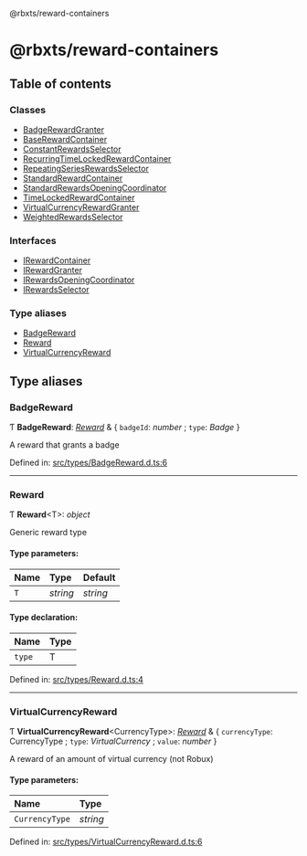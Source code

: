 @rbxts/reward-containers

# @rbxts/reward-containers

## Table of contents

### Classes

- [BadgeRewardGranter](classes/badgerewardgranter.md)
- [BaseRewardContainer](classes/baserewardcontainer.md)
- [ConstantRewardsSelector](classes/constantrewardsselector.md)
- [RecurringTimeLockedRewardContainer](classes/recurringtimelockedrewardcontainer.md)
- [RepeatingSeriesRewardsSelector](classes/repeatingseriesrewardsselector.md)
- [StandardRewardContainer](classes/standardrewardcontainer.md)
- [StandardRewardsOpeningCoordinator](classes/standardrewardsopeningcoordinator.md)
- [TimeLockedRewardContainer](classes/timelockedrewardcontainer.md)
- [VirtualCurrencyRewardGranter](classes/virtualcurrencyrewardgranter.md)
- [WeightedRewardsSelector](classes/weightedrewardsselector.md)

### Interfaces

- [IRewardContainer](interfaces/irewardcontainer.md)
- [IRewardGranter](interfaces/irewardgranter.md)
- [IRewardsOpeningCoordinator](interfaces/irewardsopeningcoordinator.md)
- [IRewardsSelector](interfaces/irewardsselector.md)

### Type aliases

- [BadgeReward](README.md#badgereward)
- [Reward](README.md#reward)
- [VirtualCurrencyReward](README.md#virtualcurrencyreward)

## Type aliases

### BadgeReward

Ƭ **BadgeReward**: [*Reward*](README.md#reward) & { `badgeId`: *number* ; `type`: *Badge*  }

A reward that grants a badge

Defined in: [src/types/BadgeReward.d.ts:6](https://github.com/Bytebit-Org/roblox-RewardContainers/blob/7501d5d/src/types/BadgeReward.d.ts#L6)

___

### Reward

Ƭ **Reward**<T\>: *object*

Generic reward type

#### Type parameters:

Name | Type | Default |
:------ | :------ | :------ |
`T` | *string* | *string* |

#### Type declaration:

Name | Type |
:------ | :------ |
`type` | T |

Defined in: [src/types/Reward.d.ts:4](https://github.com/Bytebit-Org/roblox-RewardContainers/blob/7501d5d/src/types/Reward.d.ts#L4)

___

### VirtualCurrencyReward

Ƭ **VirtualCurrencyReward**<CurrencyType\>: [*Reward*](README.md#reward) & { `currencyType`: CurrencyType ; `type`: *VirtualCurrency* ; `value`: *number*  }

A reward of an amount of virtual currency (not Robux)

#### Type parameters:

Name | Type |
:------ | :------ |
`CurrencyType` | *string* |

Defined in: [src/types/VirtualCurrencyReward.d.ts:6](https://github.com/Bytebit-Org/roblox-RewardContainers/blob/7501d5d/src/types/VirtualCurrencyReward.d.ts#L6)
